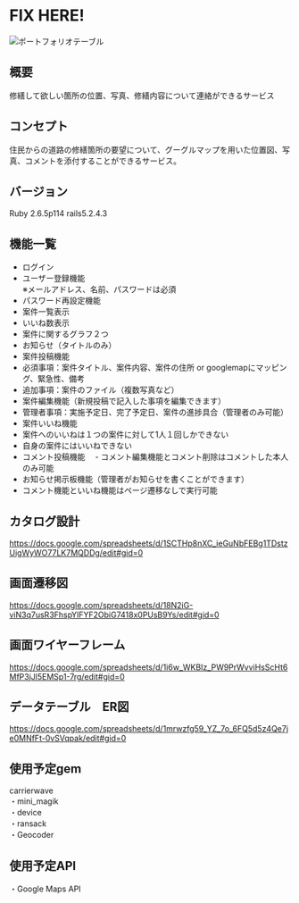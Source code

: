 # FIX HERE!
![ポートフォリオテーブル](https://user-images.githubusercontent.com/63101140/88241549-61d20980-ccc5-11ea-86a9-3da03558b97d.png)

## 概要<br>
修繕して欲しい箇所の位置、写真、修繕内容について連絡ができるサービス

## コンセプト<br>
住民からの道路の修繕箇所の要望について、グーグルマップを用いた位置図、写真、コメントを添付することができるサービス。

## バージョン<br>
Ruby 2.6.5p114 rails5.2.4.3

## 機能一覧
- ログイン
- ユーザー登録機能<br>
 ※メールアドレス、名前、パスワードは必須
- パスワード再設定機能
- 案件一覧表示
 - いいね数表示
 - 案件に関するグラフ２つ
 - お知らせ（タイトルのみ）
- 案件投稿機能
 - 必須事項：案件タイトル、案件内容、案件の住所 or googlemapにマッピング、緊急性、備考　
 - 追加事項：案件のファイル（複数写真など）
- 案件編集機能（新規投稿で記入した事項を編集できます）
 - 管理者事項：実施予定日、完了予定日、案件の進捗具合（管理者のみ可能）
- 案件いいね機能
 - 案件へのいいねは１つの案件に対して1人１回しかできない
 - 自身の案件にはいいねできない
- コメント投稿機能
　- コメント編集機能とコメント削除はコメントした本人のみ可能
- お知らせ掲示板機能（管理者がお知らせを書くことができます）
- コメント機能といいね機能はページ遷移なしで実行可能

## カタログ設計<br>
https://docs.google.com/spreadsheets/d/1SCTHp8nXC_ieGuNbFEBg1TDstzUigWyWO77LK7MQDDg/edit#gid=0

## 画面遷移図<br>
https://docs.google.com/spreadsheets/d/18N2iG-viN3q7usR3FhspYlFYF2ObiG7418x0PUsB9Ys/edit#gid=0

## 画面ワイヤーフレーム<br>
https://docs.google.com/spreadsheets/d/1i6w_WKBIz_PW9PrWvviHsScHt6MfP3jJl5EMSp1-7rg/edit#gid=0

## データテーブル　ER図<br>
https://docs.google.com/spreadsheets/d/1mrwzfg59_YZ_7o_6FQ5d5z4Qe7je0MNfFt-0vSVqpak/edit#gid=0


## 使用予定gem<br>
carrierwave<br>
・mini_magik<br>
・device<br>
・ransack<br>
・Geocoder<br>

## 使用予定API<br>
・Google Maps API

